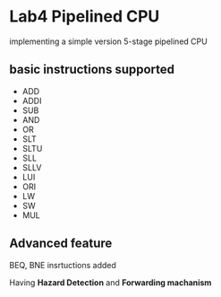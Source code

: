 # Lab4 Pipelined CPU

 implementing a simple version 5-stage pipelined CPU

## basic instructions supported

+ ADD
+ ADDI
+ SUB
+ AND
+ OR
+ SLT
+ SLTU
+ SLL
+ SLLV
+ LUI
+ ORI
+ LW
+ SW
+ MUL

## Advanced feature

BEQ, BNE insrtuctions added 

Having **Hazard Detection** and **Forwarding machanism**
